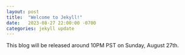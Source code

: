 ```yaml
---
layout: post
title:  "Welcome to Jekyll!"
date:   2023-08-27 22:00:00 -0700
categories: jekyll update
---
```

This blog will be released around 10PM PST on Sunday, August 27th.